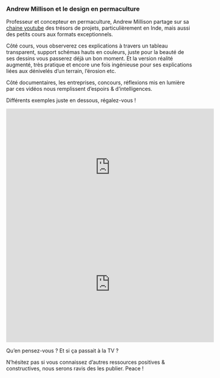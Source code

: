 ### Andrew Millison et le design en permaculture

Professeur et concepteur en permaculture,
Andrew Millison partage sur sa [chaine youtube](https://www.youtube.com/c/amillison/featured)
des trésors de projets, particulièrement en Inde,
mais aussi des petits cours aux formats exceptionnels.

Côté cours, vous observerez ces explications à travers un tableau transparent,
support schémas hauts en couleurs,
juste pour la beauté de ses dessins vous passerez déjà un bon moment.
Et la version réalité augmenté,
très pratique et encore une fois ingénieuse
pour ses explications liées aux dénivelés d’un terrain, l’érosion etc.

Côté documentaires, les entreprises, concours,
réflexions mis en lumière par ces vidéos
nous remplissent d’espoirs &amp; d’intelligences.

Différents exemples juste en dessous, régalez-vous !

<div class="iframe-container">
  <iframe
    width="560"
    height="315"
    src="https://www.youtube.com/embed/f-sRcVkZ9yg"
    title="YouTube video player"
    frameborder="0"
    allow="accelerometer; autoplay; clipboard-write; encrypted-media; gyroscope; picture-in-picture"
    allowfullscreen="">
  </iframe>
</div>

<div class="iframe-container">
  <iframe
    width="560"
    height="315"
    src="https://www.youtube.com/embed/-8nqnOcoLqE"
    title="YouTube video player"
    frameborder="0"
    allow="accelerometer; autoplay; clipboard-write; encrypted-media; gyroscope; picture-in-picture"
    allowfullscreen="">
  </iframe>
</div>

Qu’en pensez-vous ? Et si ça passait à la TV ?

N’hésitez pas si vous connaissez d’autres ressources positives &amp;
constructives, nous serons ravis des les publier. Peace !
